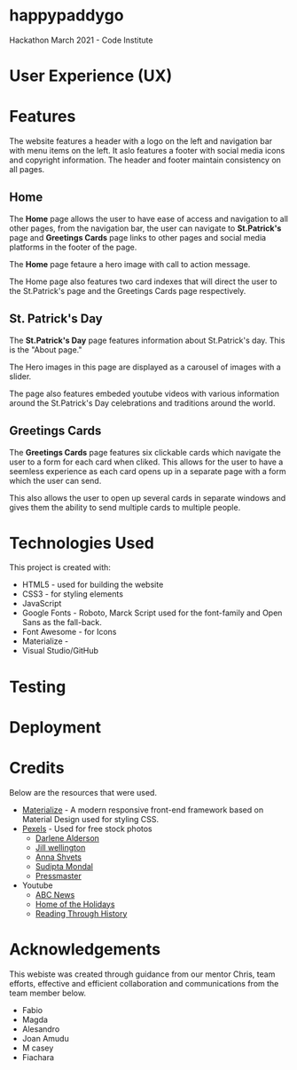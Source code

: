 # happypaddygo
Hackathon March 2021 - Code Institute
# User Experience (UX)
# Features
The website features a header with a logo on the left and navigation bar with menu items on the left. It aslo features a footer with social media icons and copyright information. The header and footer maintain consistency on all pages.
## Home
The **Home** page allows the user to have ease of access and navigation to all other pages, from the navigation bar, the user can navigate to **St.Patrick's** page and **Greetings Cards** page links to other pages and social media platforms in the footer of the page.

The **Home** page fetaure a hero image with call to action message.

The Home page also features two card indexes that will direct the user to the St.Patrick's page and the Greetings Cards page respectively.

## St. Patrick's Day
The **St.Patrick's Day** page features information about St.Patrick's day. This is the "About page."

The Hero images in this page are displayed as a carousel of images with a slider.

The page also features embeded youtube videos with various information around the St.Patrick's Day celebrations and traditions around the world.

## Greetings Cards
The **Greetings Cards** page features six clickable cards which navigate the user to a form for each card when cliked. This allows for the user to have a seemless experience as each card opens up in a separate page with a form which the user can send. 

This also allows the user to open up several cards in separate windows and gives them the ability to send multiple cards to multiple people.

# Technologies Used
This project is created with:

- HTML5 - used for building the website
- CSS3 - for styling elements
- JavaScript
- Google Fonts - Roboto, Marck Script used for the font-family and Open Sans as the fall-back.
- Font Awesome - for Icons
- Materialize - 
- Visual Studio/GitHub


# Testing

# Deployment
# Credits
Below are the resources that were used.
- [Materialize](https://materializecss.com/) - A modern responsive front-end framework based on Material Design used for styling CSS.
- [Pexels](https://www.pexels.com/) - Used for free stock photos
    - [Darlene Alderson](https://www.pexels.com/@darlene-alderson)
    - [Jill wellington](https://www.pexels.com/@jill-wellington-1638660)
    - [Anna Shvets](https://www.pexels.com/@shvetsa)
    - [Sudipta Mondal](https://www.pexels.com/@sudipta)
    - [Pressmaster](https://www.pexels.com/@pressmaster)
- Youtube
    - [ABC News](https://www.youtube.com/watch?v=40BlVzjxu-I)
    - [Home of the Holidays](https://www.youtube.com/watch?v=BBE_aW7Bsn4)
    - [Reading Through History](https://www.youtube.com/watch?v=HFch06rGKXw)


# Acknowledgements
This webiste was created through guidance from our mentor Chris, team efforts, effective and efficient collaboration and communications from the team member below.

- Fabio 
- Magda
- Alesandro
- Joan Amudu
- M casey
- Fiachara


